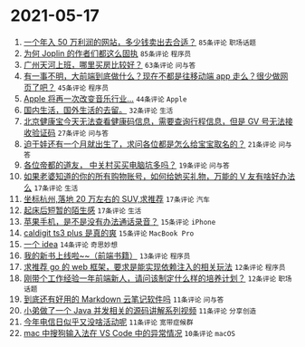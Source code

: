 # 2021-05-17

1. [一个年入 50 万利润的网站，多少钱卖出去合适？](https://www.v2ex.com/t/777327) `85条评论` `职场话题`
1. [为何 Joplin 的作者们都这么固执](https://www.v2ex.com/t/777378) `85条评论` `程序员`
1. [广州天河上班，哪里买房比较好？](https://www.v2ex.com/t/777346) `63条评论` `问与答`
1. [有一事不明，大前端到底做什么？现在不都是往移动端 app 走么？很少做网页了吧？](https://www.v2ex.com/t/777342) `45条评论` `程序员`
1. [Apple 将再一次改变音乐行业…](https://www.v2ex.com/t/777355) `44条评论` `Apple`
1. [国内生活，国外生活的去留。](https://www.v2ex.com/t/777419) `32条评论` `生活`
1. [北京健康宝今天无法查看健康码信息，需要查询行程信息，但是 GV 号无法接收验证码](https://www.v2ex.com/t/777348) `27条评论` `问与答`
1. [迫于娃还有一个月就出生了，求问各位都是怎么给宝宝取名的？](https://www.v2ex.com/t/777341) `21条评论` `问与答`
1. [各位帝都的道友， 中关村买买电脑坑多吗？](https://www.v2ex.com/t/777405) `19条评论` `问与答`
1. [如果老婆知道的你的所有购物账号，如何给她买礼物，万能的 V 友有啥好办法么](https://www.v2ex.com/t/777388) `17条评论` `生活`
1. [坐标杭州,落地 20 万左右的 SUV,求推荐](https://www.v2ex.com/t/777356) `17条评论` `汽车`
1. [起床后短暂的陌生感](https://www.v2ex.com/t/777333) `17条评论` `生活`
1. [苹果手机，是不是没有办法通话录音？](https://www.v2ex.com/t/777370) `15条评论` `iPhone`
1. [caldigit ts3 plus 是真的爽](https://www.v2ex.com/t/777339) `15条评论` `MacBook Pro`
1. [一个 idea](https://www.v2ex.com/t/777452) `14条评论` `奇思妙想`
1. [我的新书上线啦~~（前端书籍）](https://www.v2ex.com/t/777404) `13条评论` `程序员`
1. [求推荐 go 的 web 框架，要求是能实现依赖注入的相关玩法](https://www.v2ex.com/t/777380) `12条评论` `程序员`
1. [刚带个工作经验一年前端新人，请问该制定什么样的培养计划？](https://www.v2ex.com/t/777352) `12条评论` `职场话题`
1. [到底还有好用的 Markdown 云笔记软件吗](https://www.v2ex.com/t/777376) `11条评论` `问与答`
1. [小弟做了一个 Java 并发相关的源码讲解系列视频](https://www.v2ex.com/t/777374) `11条评论` `分享创造`
1. [今年电信日似乎又没啥活动呢](https://www.v2ex.com/t/777330) `11条评论` `宽带症候群`
1. [mac 中搜狗输入法在 VS Code 中的异常情况](https://www.v2ex.com/t/777409) `10条评论` `macOS`
